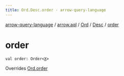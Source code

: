 ```yaml
---
title: Ord.Desc.order - arrow-query-language
---
```


[arrow-query-language](../../../index.html) / [arrow.aql](../../index.html) / [Ord](../index.html) / [Desc](index.html) / [order](./order.html)

# order

`val order: Order<`[`X`](index.html#X)`>`

Overrides [Ord.order](../order.html)

